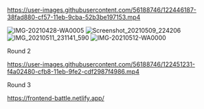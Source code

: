 



https://user-images.githubusercontent.com/56188746/122446187-38fad880-cf57-11eb-9cba-52b3be197153.mp4









![IMG-20210428-WA0005](https://user-images.githubusercontent.com/56188746/122446113-24b6db80-cf57-11eb-8664-82cda216ec3b.jpg)
![Screenshot_20210509_224206](https://user-images.githubusercontent.com/56188746/122446127-2aacbc80-cf57-11eb-99af-44fa6e1e2a3d.jpg)
![IMG_20210511_231141_590](https://user-images.githubusercontent.com/56188746/122446145-2f717080-cf57-11eb-9bc3-02ee896b50d3.jpg)
![IMG-20210512-WA0000](https://user-images.githubusercontent.com/56188746/122446163-339d8e00-cf57-11eb-8a77-9df8571b3e96.jpg)



Round 2


https://user-images.githubusercontent.com/56188746/122451231-f4a02480-cfb8-11eb-9fe2-cdf2987f4986.mp4




Round 3


https://frontend-battle.netlify.app/

